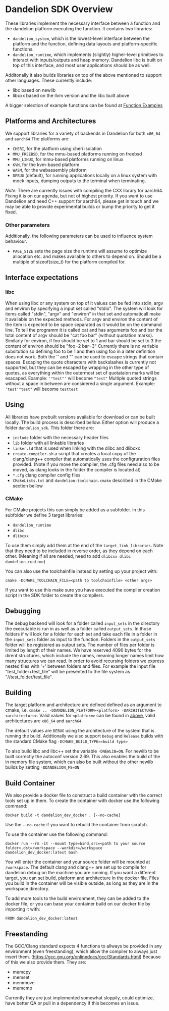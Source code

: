 # Dandelion SDK Overview
These libraries implement the necessary interface between a function and
the dandelion platform executing the function. It contains two libraries:
- `dandelion_system`, which is the lowest-level interface between the platform
and the function, defining data layouts and platform-specific functions.
- `dandelion_runtime`, which implements (slightly) higher-level primitives to
interact with inputs/outputs and heap memory. Dandelion libc is built on top
of this interface, and most user applications should be as well.

Additonally it also builds libraries on top of the above mentioned to support other languages.
These currently include:
- libc based on newlib
- libcxx based on the llvm version and the libc built above

A bigger selection of example functions can be found at [Function Examples](https://github.com/eth-easl/dandelionFunctionExamples)

## Platforms and Architectures

We support libraries for a variety of backends in Dandelion for both `x86_64` and `aarch64`
The platforms are:
- `CHERI`, for the platform using cheri isolation
- `MMU_FREEBSD`, for the mmu-based platforms running on freebsd
- `MMU_LINUX`, for mmu-based platforms running on linux
- `KVM`, for the kvm-based platform
- `WASM`, for the webassembly platform
- `DEBUG` (default), for running applications locally on a linux system with mock inputs,
dumping outputs to the terminal when terminating.

*Note:* There are currently issues with compiling the CXX library for aarch64.
Fixing it is on our agenda, but not of highest priority.
If you want to use Dandelion and need C++ support for aarch64, please get in touch and we may be able to provide experimental builds or bump the priority to get it fixed.

### Other parameters

Additionally, the following parameters can be used to influence system behaviour.

- `PAGE_SIZE` sets the page size the runtime will assume to optimize allocation etc. and makes available to others to depend on. Should be a multiple of sizeof(size_t) for the platform compiled for.

## Interface expectations
### libc
When using libc or any system on top of it values can be fed into stdin, argv and environ by specifying a input set called "stdio".
The system will look for items called "stdin", "argv" and "environ" in that set and automaticall make it available on the expected methods.
For argv and environ the content of the item is expected to be space separated as it would be on the command line.
To tell the programm it is called cat and has arguments foo and bar the total content of argv should be "cat foo bar" (without quotation marks).
Similarly for environ, if foo should be set to 1 and bar should be set to 3 the content of environ should be "foo=2 bar=3"
Currently there is no variable subsitution so defining foo to be 1 and then using foo in a later definition does not work.
Both the '' and "" can be used to escape strings that contain spaces.
Escaping the quote characters with backslashes is currently not supported, but they can be escaped by wrapping in the other type of quotes,
as everything within the outermost set of quotataion marks will be esacaped.
Example: `'"test"'` will become `"test"` 
Multiple quoted strings without a space in between are considered a single argument.
Example: `'test'"test"` will become `testtest` 

## Using

All libraries have prebuilt versions available for download or can be built locally.
The build process is descirbed bellow.
Either option will produce a folder `dandelion_sdk`.
This folder there are:
- `include` folder with the necessary header files
- `lib` folder with all linkable libraries
- `linker.ld` that is used when linking with the dlibc and dlibcxx
- `create-compiler.sh` a script that creates a local copy of the clang/clang++ compiler that automatically uses the configruration files provided. (Note if you move the compiler, the .cfg files need also to be moved, as clang looks in the folder the compiler is located at)
- `*.cfg` clang compiler config files
- `CMakeLists.txt` and `dandelion-toolchain.cmake` described in the CMake section bellow

### CMake

For CMake projects this can simply be added as a subfolder.
In this subfolder we define 3 target libraries:
- `dandelion_runtime`
- `dlibc`
- `dlibcxx`

To use them simply add them at the end of the `target_link_libraries`.
Note that they need to be included in reverse order, as they depend on each other.
(Meaning if all are needed, need to add `dlibcxx dlibc dandelion_runtime`)

You can also use the toolchainfile instead by setting up your project with:
```
cmake -DCMAKE_TOOLCHAIN_FILE=<path to toolchainfile> <other args>
```
If you want to use this make sure you have executed the compiler creation script in the SDK folder to create the compilers.

## Debugging
The debug backend will look for a folder called `input_sets` in the directory the executable is run in as well as a folder called `output_sets`.
In those folders if will look for a folder for each set and take each file in a folder in the `input_sets` folder as input to the function.
Folders in the `output_sets` folder will be registered as output sets.
The number of files per folder is limited by length of their names.
We have reserved 4096 bytes for the dirent structures, which include the names, meaning longer names limit how many structures we can read.
In order to avoid recursing folders we express nested files with '+' between folders and files.
For example the input file "test_folder+test_file" will be presented to the file system as "/<set folder name>/test_folder/test_file".

## Building
The target platform and architecture are defined defined as an argument to cmake, i.e.
`cmake .. -DDANDELION_PLATFORM=<platform> -DARCHITECTURE=<architecture>`. Valid values for `<platform>` can be found in [above](#platforms-and-architectures), valid architectures are `x86_64` and `aarch64`.

The default values are `DEBUG` using the architecture of the system that is running the build.
Addtionally we also support `Debug` and `Release` builds with the standard CMake flag `-DCMAKE_BUILD_TYPE=<build type>`

To also build libc and libc++ set the variable `-DNEWLIB=ON`.
For newlib to be built correctly the autoconf version 2.69.
This also enables the build of the in memory file system,
which can also be built without the other newlib builds by setting `-DDANDELION_FS=ON`

## Build Container
We also provide a docker file to construct a build container with the correct tools set up in them.
To create the container with docker use the following command:
```
docker build -t dandelion_dev_docker . [--no-cache]
```
Use the `--no-cache` if you want to rebuild the container from scratch.

To use the container use the following command:
```
docker run --rm -it --mount type=bind,src=<path to your source folder>,dst=/workspace --workdir=/workspace dandelion_dev_docker:latest bash
``` 
You will enter the container and your source folder will be mounted at `/workspace`.
The default clang and clang++ are set up to compile for dandelion debug on the machine you are running.
If you want a different target, you can set build, platform and architecture in the docker file.
Files you build in the container will be visible outside, as long as they are in the workspace directory.

To add more tools to the build environment, they can be added to the docker file, or you can base your container build on our docker file by importing it with:
```
FROM dandelion_dev_docker:latest
```

## Freestanding
The GCC/Clang standard expects 4 functions to allways be provided in any environment (even freestanding), which allow the compiler to always just insert them.
(https://gcc.gnu.org/onlinedocs/gcc/Standards.html)
Because of this we also provide them.
They are:
- memcpy
- memset
- memmove
- memcmp

Currently they are just implemented somewhat sloppily, could optimize, have better QA or pull in a dependency if this becomes an issue.
